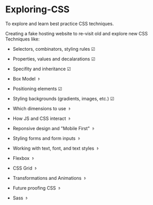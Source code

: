 # Exploring-CSS
To explore and learn best practice CSS techniques.

Creating a fake hosting website to re-visit old and explore new CSS Techniques like:

* Selectors, combinators, styling rules ☑

* Properties, values and decalarations ☑

* Specifity and inheritance ☑

* Box Model 𝤿

* Positioning elements ☑

* Styling backgrounds (gradients, images, etc.)  ☑

* Which dimensions to use 𝤿

* How JS and CSS interact 𝤿

* Reponsive design and "Mobile First" 𝤿

* Styling forms and form inputs 𝤿

* Working with text, font, and text styles 𝤿

* Flexbox 𝤿

* CSS Grid 𝤿

* Transformations and Animations 𝤿

* Future proofing CSS 𝤿

* Sass 𝤿
